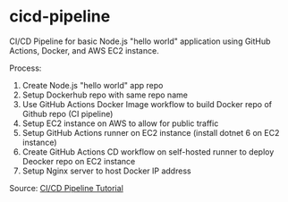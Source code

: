 # cicd-pipeline

CI/CD Pipeline for basic Node.js "hello world" application using GitHub Actions, Docker, and AWS EC2 instance.


Process:
1. Create Node.js "hello world" app repo
2. Setup Dockerhub repo with same repo name
3. Use GitHub Actions Docker Image workflow to build Docker repo of Github repo (CI pipeline)
4. Setup EC2 instance on AWS to allow for public traffic
5. Setup GitHub Actions runner on EC2 instance (install dotnet 6 on EC2 instance)
6. Create GitHub Actions CD workflow on self-hosted runner to deploy Deocker repo on EC2 instance
7. Setup Nginx server to host Docker IP address

Source:
[CI/CD Pipeline Tutorial](https://youtu.be/rRes9LM-Jh8?si=ChIH1JkdtpdaYJjd)

